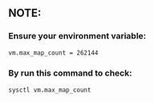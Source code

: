 ## NOTE:
### Ensure your environment variable: 
```bash
vm.max_map_count = 262144
```
### By run this command to check:
```bash
sysctl vm.max_map_count
```